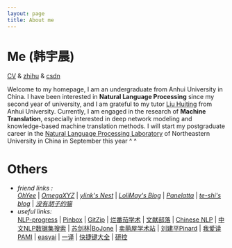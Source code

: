 ```yaml
---
layout: page
title: About me
---
```


# Me (韩宇晨)

[CV](https://cdn.jsdelivr.net/gh/hannlp/Books@1.02/private/me_cv_zh.pdf) & [zhihu](https://www.zhihu.com/people/han-yu-chen-3) & [csdn](https://blog.csdn.net/qq_42734797)

Welcome to my homepage, I am an undergraduate from Anhui University in China. I have been interested in **Natural Language Processing** since my second year of university, and I am grateful to my tutor [Liu Huiting](http://cs.ahu.edu.cn/7d/7e/c11202a163198/page.htm) from Anhui University. Currently, I am engaged in the research of **Machine Translation**, especially interested in deep network modeling and knowledge-based machine translation methods. I will start my postgraduate career in the [Natural Language Processing Laboratory](http://www.nlplab.com/) of Northeastern University in China in September this year ^ ^

# Others
- *friend links :*  
[*OhYee*](https://www.oyohyee.com/) | [*OmegaXYZ*](https://www.omegaxyz.com/) | [*ylink's Nest*](http://ylinknest.top/) | [*LoliMay's Blog*](https://www.lolimay.cn) | [*Panelatta*](https://panelatta.top/) | [*te-shi's blog*](http://te-shi.com/) | [*没有胡子的猫*](http://39.96.68.13/)
- *useful links:*  
 [NLP-progress](http://nlpprogress.com/) | [Pinbox](https://withpinbox.com/) | [GitZip](https://kinolien.github.io/gitzip/) | [烂番茄学术](https://xueshu.lanfanshu.cn/) | [文献部落](http://459.org/) |  [Chinese NLP](https://chinesenlp.xyz/#/) | [中文NLP数据集搜索](https://www.cluebenchmarks.com/dataSet_search.html) | [苏剑林|BoJone](https://spaces.ac.cn/category/Big-Data) | [卖萌屋学术站](https://arxiv.xixiaoyao.cn/) | [刘建平Pinard](https://www.cnblogs.com/pinard/) | [我爱读PAMI](http://blog.sciencenet.cn/home.php?mod=space&uid=205121) | [easyai](https://easyai.tech/) | [一译](https://yiyibooks.cn/) | [快捷键大全](http://mykeys.sinaapp.com/index.php#) | [研控](https://www.yankong.org/)